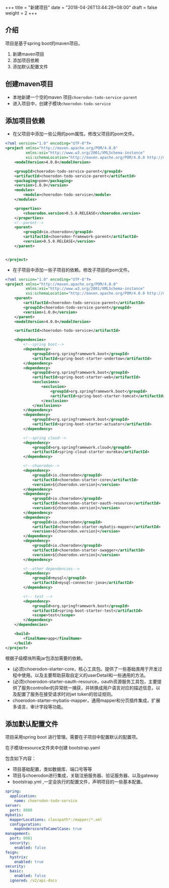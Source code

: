 +++
title = "新建项目"
date = "2018-04-26T13:44:28+08:00"
draft = false
weight = 2
+++

## 介绍

项目是基于spring boot的maven项目。

1. 新建maven项目
2. 添加项目依赖
3. 添加默认配置文件

## 创建maven项目

* 本地新建一个空的maven 项目```choerodon-todo-service-parent```
* 进入项目中，创建子模块```choerodon-todo-service```

## 添加项目依赖

* 在父项目中添加一些公用的pom属性。修改父项目的pom文件。

```xml
<?xml version="1.0" encoding="UTF-8"?>
<project xmlns="http://maven.apache.org/POM/4.0.0"
         xmlns:xsi="http://www.w3.org/2001/XMLSchema-instance"
         xsi:schemaLocation="http://maven.apache.org/POM/4.0.0 http://maven.apache.org/xsd/maven-4.0.0.xsd">
    <modelVersion>4.0.0</modelVersion>

    <groupId>choerodon-todo-service-parent</groupId>
    <artifactId>choerodon-todo-service-parent</artifactId>
    <packaging>pom</packaging>
    <version>1.0.0</version>
    <modules>
        <module>choerodon-todo-service</module>
    </modules>

    <properties>
        <choerodon.version>0.5.0.RELEASE</choerodon.version>
    </properties>
    <!--parent-->
    <parent>
        <groupId>io.choerodon</groupId>
        <artifactId>choerodon-framework-parent</artifactId>
        <version>0.5.0.RELEASE</version>
    </parent>


</project>
```

* 在子项目中添加一些子项目的依赖。修改子项目的pom文件。

```xml
<?xml version="1.0" encoding="UTF-8"?>
<project xmlns="http://maven.apache.org/POM/4.0.0"
         xmlns:xsi="http://www.w3.org/2001/XMLSchema-instance"
         xsi:schemaLocation="http://maven.apache.org/POM/4.0.0 http://maven.apache.org/xsd/maven-4.0.0.xsd">
    <parent>
        <artifactId>choerodon-todo-service-parent</artifactId>
        <groupId>choerodon-todo-service-parent</groupId>
        <version>1.0.0</version>
    </parent>
    <modelVersion>4.0.0</modelVersion>

    <artifactId>choerodon-todo-service</artifactId>

    <dependencies>
        <!--spring boot-->
        <dependency>
            <groupId>org.springframework.boot</groupId>
            <artifactId>spring-boot-starter-undertow</artifactId>
        </dependency>
        <dependency>
            <groupId>org.springframework.boot</groupId>
            <artifactId>spring-boot-starter-web</artifactId>
            <exclusions>
                <exclusion>
                    <groupId>org.springframework.boot</groupId>
                    <artifactId>spring-boot-starter-tomcat</artifactId>
                </exclusion>
            </exclusions>
        </dependency>
        <dependency>
            <groupId>org.springframework.boot</groupId>
            <artifactId>spring-boot-starter-actuator</artifactId>
        </dependency>

        <!--spring cloud-->
        <dependency>
            <groupId>org.springframework.cloud</groupId>
            <artifactId>spring-cloud-starter-eureka</artifactId>
        </dependency>

        <!--choerodon-->
        <dependency>
            <groupId>io.choerodon</groupId>
            <artifactId>choerodon-starter-core</artifactId>
            <version>${choerodon.version}</version>
        </dependency>
        <dependency>
            <groupId>io.choerodon</groupId>
            <artifactId>choerodon-starter-oauth-resource</artifactId>
            <version>${choerodon.version}</version>
        </dependency>
        <dependency>
            <groupId>io.choerodon</groupId>
            <artifactId>choerodon-starter-mybatis-mapper</artifactId>
            <version>${choerodon.version}</version>
        </dependency>
        <dependency>
            <groupId>io.choerodon</groupId>
            <artifactId>choerodon-starter-swagger</artifactId>
            <version>${choerodon.version}</version>
        </dependency>

        <!--other dependencies-->
        <dependency>
            <groupId>mysql</groupId>
            <artifactId>mysql-connector-java</artifactId>
        </dependency>

        <!-- test -->
        <dependency>
            <groupId>org.springframework.boot</groupId>
            <artifactId>spring-boot-starter-test</artifactId>
            <scope>test</scope>
        </dependency>
    </dependencies>

    <build>
        <finalName>app</finalName>
    </build>
</project>
```

根据子级模块所需jar包添加需要的依赖。

* (必须)choerodon-starter-core，核心工具包。提供了一些基础类用于开发过程中使用。以及主要帮助获取自定义的userDetail和一些通用的方法。
* (必须)choerodon-starter-oauth-resource，oauth资源服务工具包，主要提供了服务controller的异常统一捕获，并转换成用户语言对应的描述信息，以及配置了服务在接受请求时对jwt token的验证规则。
* choerodon-starter-mybatis-mapper，通用mapper和分页插件集成，扩展多语言、审计字段等功能。

## 添加默认配置文件

项目采用spring boot 进行管理。需要在子项目中配置默认的配置项。

在子模块resource文件夹中创建 bootstrap.yaml

包含如下内容：

* 项目基础配置，类如数据库、端口号等等
* 项目与choerodon进行集成，关联注册服务器、验证服务器、以及gateway
* bootstrap.yml ,一定会执行的配置文件，声明项目的一些基本配置。


``` yaml
spring:
  application:
    name: choerodon-todo-service
server:
  port: 8080
mybatis:
  mapperLocations: classpath*:/mapper/*.xml
  configuration:
    mapUnderscoreToCamelCase: true
management:
  port: 8081
  security:
    enabled: false
feign:
  hystrix:
    enabled: true
security:
  basic:
    enabled: false
  ignored: /v2/api-docs
```

